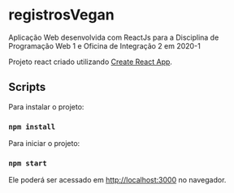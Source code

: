 # registrosVegan
Aplicação Web desenvolvida com ReactJs para a Disciplina de Programação Web 1 e Oficina de Integração 2 em 2020-1


Projeto react criado utilizando [Create React App](https://github.com/facebook/create-react-app).

## Scripts

Para instalar o projeto: <br />
### `npm install` 


Para iniciar o projeto: <br />
### `npm start` 

Ele poderá ser acessado em [http://localhost:3000](http://localhost:3000) no navegador.